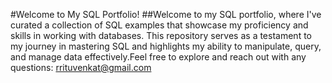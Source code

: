 #Welcome to My SQL Portfolio!
##Welcome to my SQL portfolio, where I've curated a collection of SQL examples that showcase my proficiency and skills in working with databases. This repository serves as a testament to my journey in mastering SQL and highlights my ability to manipulate, query, and manage data effectively.Feel free to explore and reach out with any questions: rrituvenkat@gmail.com
